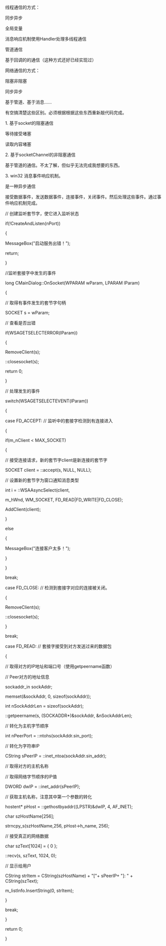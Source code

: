 线程通信的方式：

同步异步

全局变量

消息响应机制使用Handler处理多线程通信

管道通信

基于回调的的通信（这种方式还好已经实现过）

网络通信的方式：

阻塞非阻塞

同步异步

基于管道、基于消息……

有空搞清楚这些区别。必须根据根据这些东西重新敲代码完成。

1\. 基于socket的阻塞通信

等待接受堵塞

读取内容堵塞

2\. 基于socketChannel的非阻塞通信

基于管道的通信。不太了解，但似乎无法完成我想要的东西。

3\. win32 消息事件响应机制。

是一种异步通信

接受数据事件，发送数据事件，连接事件，关闭事件。然后处理这些事件。通过事件响应机制完成。

// 创建监听套节字，使它进入监听状态

if(!CreateAndListen(nPort))

{

MessageBox("启动服务出错！");

return;

}

//监听套接字中发生的事件

long CMainDialog::OnSocket(WPARAM wParam, LPARAM lParam)

{

// 取得有事件发生的套节字句柄

SOCKET s = wParam;

// 查看是否出错

if(WSAGETSELECTERROR(lParam))

{

RemoveClient(s);

::closesocket(s);

return 0;

}

// 处理发生的事件

switch(WSAGETSELECTEVENT(lParam))

{

case FD_ACCEPT: // 监听中的套接字检测到有连接进入

{

if(m_nClient \< MAX_SOCKET)

{

// 接受连接请求，新的套节字client是新连接的套节字

SOCKET client = ::accept(s, NULL, NULL);

// 设置新的套节字为窗口通知消息类型

int i = ::WSAAsyncSelect(client,

m_hWnd, WM_SOCKET, FD_READ\|FD_WRITE\|FD_CLOSE);

AddClient(client);

}

else

{

MessageBox("连接客户太多！");

}

}

break;

case FD_CLOSE: // 检测到套接字对应的连接被关闭。

{

RemoveClient(s);

::closesocket(s);

}

break;

case FD_READ: // 套接字接受到对方发送过来的数据包

{

// 取得对方的IP地址和端口号（使用getpeername函数）

// Peer对方的地址信息

sockaddr_in sockAddr;

memset(&sockAddr, 0, sizeof(sockAddr));

int nSockAddrLen = sizeof(sockAddr);

::getpeername(s, (SOCKADDR\*)&sockAddr, &nSockAddrLen);

// 转化为主机字节顺序

int nPeerPort = ::ntohs(sockAddr.sin_port);

// 转化为字符串IP

CString sPeerIP = ::inet\_ntoa(sockAddr.sin_addr);

// 取得对方的主机名称

// 取得网络字节顺序的IP值

DWORD dwIP = ::inet\_addr(sPeerIP);

// 获取主机名称，注意其中第一个参数的转化

hostent\* pHost = ::gethostbyaddr((LPSTR)&dwIP, 4, AF_INET);

char szHostName[256];

strncpy\_s(szHostName,256, pHost-\>h_name, 256);

// 接受真正的网络数据

char szText[1024] = { 0 };

::recv(s, szText, 1024, 0);

// 显示给用户

CString strItem = CString(szHostName) + "["+ sPeerIP+ "]: " + CString(szText);

m_listInfo.InsertString(0, strItem);

}

break;

}

return 0;

}
